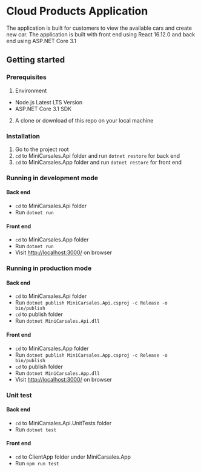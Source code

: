 
# Cloud Products Application
The application is built for customers to view the available cars and create new car.
The application is built with front end using React 16.12.0 and back end using ASP.NET Core 3.1
## Getting started
### Prerequisites
1. Environment
  - Node.js Latest LTS Version
  - ASP.NET Core 3.1 SDK
2. A clone or download of this repo on your local machine
### Installation
1. Go to the project root
2. `cd` to MiniCarsales.Api folder and run `dotnet restore` for back end
3. `cd` to MiniCarsales.App folder and run `dotnet restore` for front end
### Running in development mode
#### Back end
- `cd` to MiniCarsales.Api folder
- Run `dotnet run`
#### Front end
- `cd` to MiniCarsales.App folder
- Run `dotnet run`
- Visit [http://localhost:3000/](http://localhost:3000/) on browser
### Running  in production mode
#### Back end
- `cd` to MiniCarsales.Api folder
- Run `dotnet publish MiniCarsales.Api.csproj -c Release -o bin/publish`
- `cd` to publish folder
- Run `dotnet MiniCarsales.Api.dll`
#### Front end
- `cd` to MiniCarsales.App folder
- Run `dotnet publish MiniCarsales.App.csproj -c Release -o bin/publish`
- `cd` to publish folder
- Run `dotnet MiniCarsales.App.dll`
- Visit [http://localhost:3000/](http://localhost:3000/) on browser
### Unit test
#### Back end
- `cd` to MiniCarsales.Api.UnitTests folder
- Run `dotnet test`
#### Front end
- `cd` to ClientApp folder under MiniCarsales.App
- Run `npm run test`